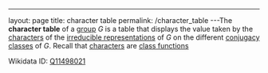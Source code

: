 ---
 layout: page
 title: character table
 permalink: /character_table
---The **character table** of a [group](https://defsmath.github.io/DefsMath/group) $G$ is a table that displays the value taken by the [characters](https://defsmath.github.io/DefsMath/character_of_a_representation) of the [irreducible representations](https://defsmath.github.io/DefsMath/irreducible_representation) of $G$ on the different [conjugacy classes](https://defsmath.github.io/DefsMath/conjugacy_classes) of $G$. Recall that [characters](https://defsmath.github.io/DefsMath/##############################characters) are [class functions](https://defsmath.github.io/DefsMath/class_function)

Wikidata ID: [Q11498021](https://www.wikidata.org/wiki/Q11498021)